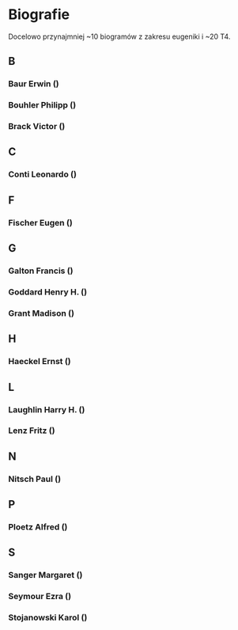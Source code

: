 # Biografie

Docelowo przynajmniej ~10 biogramów z zakresu eugeniki i ~20 T4.

## B

### Baur Erwin ()

### Bouhler Philipp ()

### Brack Victor ()

## C

### Conti Leonardo ()

## F

###  Fischer Eugen ()

## G

### Galton Francis ()

### Goddard Henry H. ()

### Grant Madison ()

## H

### Haeckel Ernst ()

## L

### Laughlin Harry H. ()

### Lenz Fritz ()

## N

### Nitsch Paul ()

## P

### Ploetz Alfred ()

## S

### Sanger Margaret ()

### Seymour Ezra ()

### Stojanowski Karol ()
